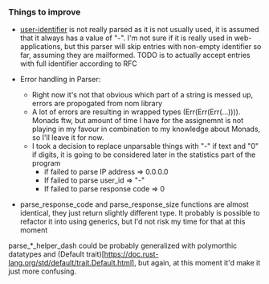 <h3>Things to improve</h3>

- [user-identifier](https://tools.ietf.org/html/rfc1413) is not really parsed as it is not usually used, it is assumed that it always has a value of "-". I'm not sure if it is really used in web-applications, but this parser will skip entries with non-empty identifier so far, assuming they are mailformed. TODO is to actually accept entries with full identifier according to RFC

- Error handling in Parser:

  - Right now it's not that obvious which part of a string is messed up, errors are propogated from nom library
  - A lot of errors are resulting in wrapped types (Err(Err(Err(...)))). Monads ftw, but amount of time I have for the assignemnt is not playing in my favour in combination to my knowledge about Monads, so I'll leave it for now.
  - I took a decision to replace unparsable things with "-" if text and "0" if digits, it is going to be considered later in the statistics part of the program
    - if failed to parse IP address => 0.0.0.0
    - If failed to parse user_id => "-"
    - If failed to parse response code => 0

- parse_response_code and parse_response_size functions are almost identical, they just return slightly different type. It probably is possible to refactor it into using generics, but I'd not risk my time for that at this moment

parse\_\*\_helper_dash could be probably generalized with polymorthic datatypes and (Default trait)[https://doc.rust-lang.org/std/default/trait.Default.html], but again, at this moment it'd make it just more confusing.
